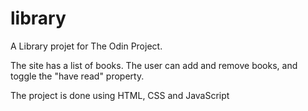 # library

A Library projet for The Odin Project.

The site has a list of books. The user can add and remove books, and toggle the "have read" property.

The project is done using HTML, CSS and JavaScript